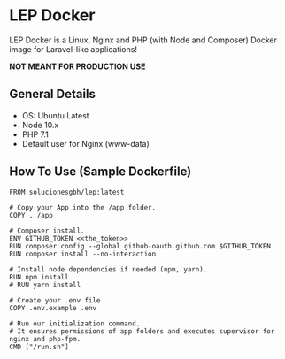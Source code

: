 # LEP Docker

LEP Docker is a Linux, Nginx and PHP (with Node and Composer) Docker image for Laravel-like applications!

**NOT MEANT FOR PRODUCTION USE**

## General Details

- OS: Ubuntu Latest 
- Node 10.x
- PHP 7.1
- Default user for Nginx (www-data)

## How To Use (Sample Dockerfile)

```docker
FROM solucionesgbh/lep:latest

# Copy your App into the /app folder.
COPY . /app

# Composer install.
ENV GITHUB_TOKEN <<the_token>>
RUN composer config --global github-oauth.github.com $GITHUB_TOKEN
RUN composer install --no-interaction

# Install node dependencies if needed (npm, yarn).
RUN npm install
# RUN yarn install

# Create your .env file
COPY .env.example .env

# Run our initialization command.
# It ensures permissions of app folders and executes supervisor for nginx and php-fpm.
CMD ["/run.sh"]
```
